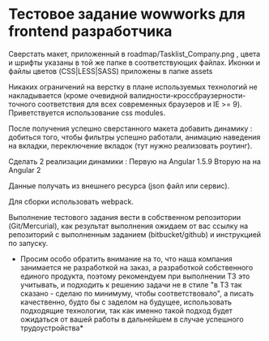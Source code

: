 # Тестовое задание wowworks для frontend разработчика

Сверстать макет, приложенный в roadmap/Tasklist_Company.png , цвета и шрифты указаны в той же папке в соответствующих файлах.
Иконки и файлы цветов (CSS|LESS|SASS) приложены в папке assets

Никаких ограничений на верстку в плане используемых технологий не накладывается (кроме очевидной валидности-кроссбраузерности-точного соответствия для всех современных браузеров и IE >= 9). Приветствуется использование css modules.

После получения успешно сверстанного макета добавить динамику : добиться того, чтобы фильтры успешно работали, анимацию наведения на вкладки, переключение вкладок (тут нужно реализовать роутинг).

Сделать 2 реализации динамики :
Первую на Angular 1.5.9
Вторую на на Angular 2

Данные получать из внешнего ресурса (json файл или сервис).

Для сборки использовать webpack.

Выполнение тестового задания вести в собственном репозитории (Git/Mercurial), как результат выполнения ожидаем от вас ссылку на репозиторий с выполненным заданием (bitbucket/github) и инструкцией по запуску.

* Просим особо обратить внимание на то, что наша компания занимается не разработкой на заказ, а разработкой собственного единого продукта, поэтому рекомендуем при выполнении ТЗ это учитывать, и подходить к решению задачи не в стиле "в ТЗ так сказано - сделаю по минимуму, чтобы соответствовало", а писать качественно, будто бы с заделом на будущее, использовать подходящие технологии, так как именно такой подход будет ожидаться от вашей работы в дальнейшем в случае успешного трудоустройства*